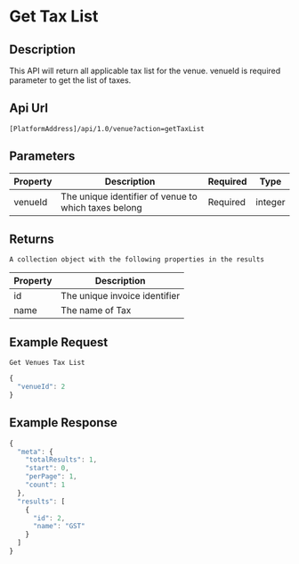 # Get Tax List

## Description

This API will return all applicable tax list for the venue. venueId is required parameter to get the list of taxes.

## Api Url

`[PlatformAddress]/api/1.0/venue?action=getTaxList`

## Parameters

| Property | Description | Required | Type |
| --- | --- | --- | --- |
| venueId | The unique identifier of venue to which taxes belong | Required | integer |

## Returns

`A collection object with the following properties in the results`

| Property | Description |
| --- | --- |
| id | The unique invoice identifier |
| name | The name of Tax |

## Example Request

`Get Venues Tax List`

```javascript
{
  "venueId": 2
}
```

## Example Response

```javascript
{
  "meta": {
    "totalResults": 1,
    "start": 0,
    "perPage": 1,
    "count": 1
  },
  "results": [
    {
      "id": 2,
      "name": "GST"
    }
  ]
}
```

